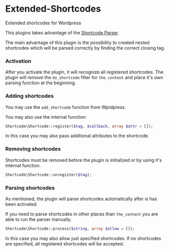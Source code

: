 # Extended-Shortcodes
Extended shortcodes for Wordpress

This plugins takes advantage of the [Shortcode Parser](https://github.com/Lugat/Shortcode-Parser).

The main advantage of this plugin is the possibility to created nested shortcodes which will be parsed correctly by finding the correct closing tag.

### Activation

After you activate the plugin, it will recognize all registered shortcodes. The plugin will remove the ```do_shortcode``` filter for ```the_content``` and place it's own parsing function at the beginning.

### Adding shortcodes

You may use the ```add_shortcode``` function from Wprdpress.

You may also use the internal function:

```php
Shortcode\Shortcode::register($tag, $callback, array $attr = []);
```

In this case you may also pass additional attributes to the shortcode.

### Removing shortcodes

Shortcodes must be removed before the plugin is initialized or by using it's internal function.

```php
Shortcode\Shortcode::unregister($tag);
```

### Parsing shortcodes

As mentioned, the plugin will parse shortcodes automatically after is has been activated.

If you need to parse shortcodes in other places than ```the_content``` you are able to run the parser manually.

```php
Shortcode\Shortcode::process($string, array $allow = []);
```

In this case you may also allow just specified shortcodes. If no shortcodes are specified, all registered shortcodes will be accepted.

